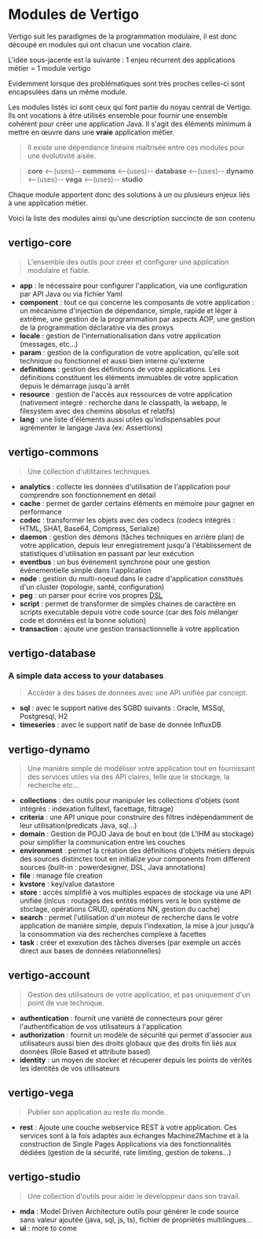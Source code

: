 # Modules de Vertigo
Vertigo suit les paradigmes de la programmation modulaire, il est donc découpé en modules qui ont chacun une vocation claire.

L'idée sous-jacente est la suivante : 1 enjeu récurrent des applications métier = 1 module vertigo

Evidemment lorsque des problématiques sont très proches celles-ci sont encapsulées dans un même module.

Les modules listés ici sont ceux qui font partie du noyau central de Vertigo. Ils ont vocations à être utilisés ensemble pour fournir une ensemble cohérent pour créer une application Java. Il s'agit des éléments minimum à mettre en œuvre dans une **vraie** application métier.

> Il existe une dépendance linéaire maîtrisée entre ces modules pour une évolutivité aisée.

> **core** <--(uses)-- **commons** <--(uses)-- **database** <--(uses)-- **dynamo** <--(uses)-- **vega** <--(uses)-- **studio** 

Chaque module apportent donc des solutions à un ou plusieurs enjeux liés à une application métier.

Voici la liste des modules ainsi qu'une description succincte de son contenu

## vertigo-core
> L'ensemble des outils pour créer et configurer une application modulaire et fiable.

* __app__ : le nécessaire pour configurer l'application, via une configuration par API Java ou via fichier Yaml
* __component__ : tout ce qui concerne les composants de votre application : un mécanisme d'injection de dépendance, simple, rapide et léger à extrême, une gestion de la programmation par aspects AOP, une gestion de la programmation déclarative via des proxys
* __locale__ : gestion de l'internationalisation dans votre application (messages, etc...)
* __param__ : gestion de la configuration de votre application, qu'elle soit technique ou fonctionnel et aussi bien interne qu'externe
* __definitions__ : gestion des définitions de votre applications. Les définitions constituent les éléments immuables de votre application depuis le démarrage jusqu'à arrêt
* __resource__ : gestion de l'accès aux ressources de votre application (nativement integré : recherche dans le classpath, la webapp, le filesystem avec des chemins absolus et relatifs)
* __lang__ : une liste d'éléments aussi utiles qu'indispensables pour agrémenter le langage Java (ex: Assertions)


## vertigo-commons
> Une collection d'utilitaires techniques.

* __analytics__ : collecte les données d'utilisation de l'application pour comprendre son fonctionnement en détail
* __cache__ : permet de garder certains éléments en mémoire pour gagner en performance
* __codec__ : transformer les objets avec des codecs (codecs intégrés : HTML, SHA1, Base64, Compress, Serialize) 
* __daemon__ : gestion des démons (tâches techniques en arrière plan) de votre application, depuis leur enregistrement jusqu'à l'établissement de statistiques d'utilisation en passant par leur exécution
* __eventbus__ :  un bus évènement synchrone pour une gestion évènementielle simple dans l'application
* __node__ :  gestion du multi-noeud dans le cadre d'application constitués d'un cluster (topologie, santé, configuration)
* __peg__ : un parser pour écrire vos propres [DSL](http://en.wikipedia.org/wiki/Domain-specific_language)
* __script__ : permet de transformer de simples chaines de caractère en scripts executable depuis votre code source (car des fois mélanger code et données est la bonne solution)
* __transaction__ : ajoute une gestion transactionnelle à votre application 

## vertigo-database
### A simple data access to your databases

>  Accèder à des bases de données avec une API unifiée par concept.

* __sql__ : avec le support native des SGBD suivants : Oracle, MSSql, Postgresql, H2
* __timeseries__ : avec le support natif de base de donnée InfluxDB

## vertigo-dynamo
> Une manière simple de modéliser votre application tout en fournissant des services utiles via des API claires, telle que le stockage, la recherche etc...

* __collections__ : des outils pour manipuler les collections d'objets (sont intégrés : indexation fulltext, facettage, filtrage)
* __criteria__ : une API unique pour construire des filtres indépendamment de leur utilisation(predicats Java, sql...)
* __domain__ : Gestion de POJO Java de bout en bout (de L'IHM au stockage) pour simplifier la communication entre les couches
* __environment__ : permet la création des définitions d'objets métiers depuis des sources distinctes tout en initialize your components from different sources (built-in : powerdesigner, DSL, Java annotations)
* __file__ : manage file creation
* __kvstore__ : key/value datastore
* __store__ : accès simplifié à vos multiples espaces de stockage via une API unifiée (inlcus : routages des entités métiers vers le bon système de stoclage, opérations  CRUD, opérations NN, gestion du cache)
* __search__ : permet l'utilisation d'un moteur de recherche dans le votre application de manière simple, depuis l'indexation, la mise à jour jusqu'à la consommation via des recherches complexe à facettes
* __task__ : créer et exexution des tâches diverses (par exemple un accès direct aux bases de données relationnelles)


## vertigo-account
> Gestion des utilisateurs de votre application, et pas uniquement d'un point de vue technique.

* __authentication__ : fournit une variété de connecteurs pour gérer l'authentification de vos utilisateurs à l'application
* __authorization__ : fournit un modèle de sécurité qui permet d'associer aux utilisateurs aussi bien des droits globaux que des droits fin liés aux données (Role Based et attribute based)   
* __identity__ : un moyen de stocker et récuperer depuis les points de vérités les identités de vos utilisateurs


## vertigo-vega
> Publier son application au reste du monde.

* __rest__ : Ajoute une couche webservice REST à votre application. Ces services sont à la fois adaptés aux échanges Machine2Machine et à la construction de Single Pages Applications via des fonctionnalités dédiées (gestion de la sécurité, rate limiting, gestion de tokens...)


## vertigo-studio
>  Une collection  d'outils pour aider le développeur dans son travail.

* __mda__ : Model Driven Architecture outils pour générer le code source sans valeur ajoutée (java, sql, js, ts), fichier de propriétés multilingues...
* __ui__ : more to come

